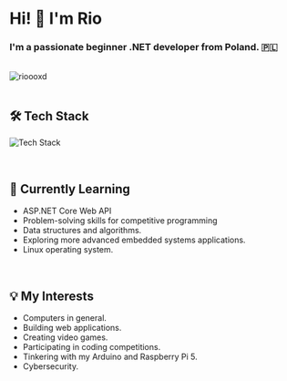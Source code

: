 <div align="left">
  <h1>Hi! 👋 I'm Rio</h1>
  <h3>I'm a passionate beginner .NET developer from Poland. 🇵🇱 </h3>
</div>

<br>

<div align="left">
  <img src="https://komarev.com/ghpvc/?username=rioooxd&style=flat-square" alt="rioooxd" />
</div>

<br>

<div align="left">
  <h2>🛠️ Tech Stack</h2>
  <p>
    <img src="https://skillicons.dev/icons?i=cs,dotnet,cpp,c,unity,javascript,html,css,arduino,raspberrypi" alt="Tech Stack" />
  </p>
</div>

<br>

<div align="left">
  <h2>🌱 Currently Learning</h2>
  <ul>
    <li>ASP.NET Core Web API</li>
    <li>Problem-solving skills for competitive programming </li>
    <li>Data structures and algorithms.</li>
    <li>Exploring more advanced embedded systems applications.</li>
    <li>Linux operating system.</li>
  </ul>
</div>

<br>

<div align="left">
  <h2>💡 My Interests</h2>
  <ul>
    <li>Computers in general.</li>
    <li>Building web applications.</li>
    <li>Creating video games.</li>
    <li>Participating in coding competitions.</li>
    <li>Tinkering with my Arduino and Raspberry Pi 5.</li>
    <li>Cybersecurity.</li>
  </ul>
</div>

<br>

  </ul>
</div>

<br>

